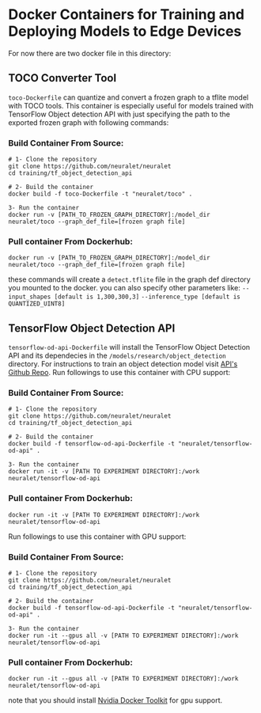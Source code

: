 # Docker Containers for Training and Deploying Models to Edge Devices

For now there are two docker file in this directory:
## TOCO Converter Tool
`toco-Dockerfile` can quantize and convert a frozen graph to a tflite model with TOCO tools. This container is especially useful for models trained with TensorFlow Object detection API with just specifying the path to the exported frozen graph with following commands:
### Build Container From Source:
```
# 1- Clone the repository
git clone https://github.com/neuralet/neuralet
cd training/tf_object_detection_api

# 2- Build the container
docker build -f toco-Dockerfile -t "neuralet/toco" .

3- Run the container
docker run -v [PATH_TO_FROZEN_GRAPH_DIRECTORY]:/model_dir neuralet/toco --graph_def_file=[frozen graph file]
```

### Pull container From Dockerhub:
```
docker run -v [PATH_TO_FROZEN_GRAPH_DIRECTORY]:/model_dir neuralet/toco --graph_def_file=[frozen graph file]

```
these commands will create a `detect.tflite` file in the graph def directory you mounted to the docker.
you can also specify other parameters like:
`--input_shapes [default is 1,300,300,3]`
`--inference_type [default is QUANTIZED_UINT8]`

## TensorFlow Object Detection API
`tensorflow-od-api-Dockerfile` will install the TensorFlow Object Detection API and its dependecies in the `/models/research/object_detection` directory. For instructions to train an object detection model visit [API's Github Repo](https://github.com/tensorflow/models/tree/master/research/object_detection).
Run followings to use this container with CPU support:
### Build Container From Source:
```
# 1- Clone the repository
git clone https://github.com/neuralet/neuralet
cd training/tf_object_detection_api

# 2- Build the container
docker build -f tensorflow-od-api-Dockerfile -t "neuralet/tensorflow-od-api" .

3- Run the container
docker run -it -v [PATH TO EXPERIMENT DIRECTORY]:/work neuralet/tensorflow-od-api
```
### Pull container From Dockerhub:
```
docker run -it -v [PATH TO EXPERIMENT DIRECTORY]:/work neuralet/tensorflow-od-api

``` 
Run followings to use this container with GPU support:

### Build Container From Source:
```
# 1- Clone the repository
git clone https://github.com/neuralet/neuralet
cd training/tf_object_detection_api

# 2- Build the container
docker build -f tensorflow-od-api-Dockerfile -t "neuralet/tensorflow-od-api" .

3- Run the container
docker run -it --gpus all -v [PATH TO EXPERIMENT DIRECTORY]:/work neuralet/tensorflow-od-api
```
### Pull container From Dockerhub:
```
docker run -it --gpus all -v [PATH TO EXPERIMENT DIRECTORY]:/work neuralet/tensorflow-od-api

```


note that you should install [Nvidia Docker Toolkit](https://github.com/NVIDIA/nvidia-docker) for gpu support.

